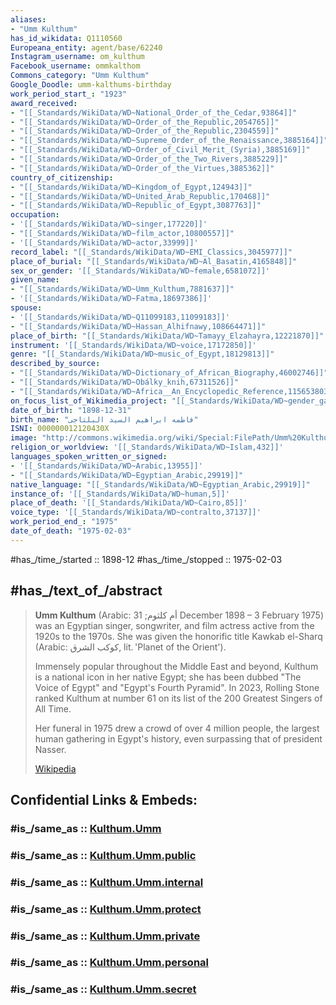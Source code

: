 ```yaml
---
aliases:
- "Umm Kulthum"
has_id_wikidata: Q1110560
Europeana_entity: agent/base/62240
Instagram_username: om_kulthum
Facebook_username: ommkalthom
Commons_category: "Umm Kulthum"
Google_Doodle: umm-kalthums-birthday
work_period_start_: "1923"
award_received:
- "[[_Standards/WikiData/WD~National_Order_of_the_Cedar,93864]]"
- "[[_Standards/WikiData/WD~Order_of_the_Republic,2054765]]"
- "[[_Standards/WikiData/WD~Order_of_the_Republic,2304559]]"
- "[[_Standards/WikiData/WD~Supreme_Order_of_the_Renaissance,3885164]]"
- "[[_Standards/WikiData/WD~Order_of_Civil_Merit_(Syria),3885169]]"
- "[[_Standards/WikiData/WD~Order_of_the_Two_Rivers,3885229]]"
- "[[_Standards/WikiData/WD~Order_of_the_Virtues,3885362]]"
country_of_citizenship:
- "[[_Standards/WikiData/WD~Kingdom_of_Egypt,124943]]"
- "[[_Standards/WikiData/WD~United_Arab_Republic,170468]]"
- "[[_Standards/WikiData/WD~Republic_of_Egypt,3087763]]"
occupation:
- '[[_Standards/WikiData/WD~singer,177220]]'
- "[[_Standards/WikiData/WD~film_actor,10800557]]"
- '[[_Standards/WikiData/WD~actor,33999]]'
record_label: "[[_Standards/WikiData/WD~EMI_Classics,3045977]]"
place_of_burial: "[[_Standards/WikiData/WD~Al_Basatin,4165848]]"
sex_or_gender: '[[_Standards/WikiData/WD~female,6581072]]'
given_name:
- "[[_Standards/WikiData/WD~Umm_Kulthum,7881637]]"
- '[[_Standards/WikiData/WD~Fatma,18697386]]'
spouse:
- '[[_Standards/WikiData/WD~Q11099183,11099183]]'
- "[[_Standards/WikiData/WD~Hassan_Alhifnawy,108664471]]"
place_of_birth: "[[_Standards/WikiData/WD~Tamayy_Elzahayra,12221870]]"
instrument: '[[_Standards/WikiData/WD~voice,17172850]]'
genre: "[[_Standards/WikiData/WD~music_of_Egypt,18129813]]"
described_by_source:
- "[[_Standards/WikiData/WD~Dictionary_of_African_Biography,46002746]]"
- "[[_Standards/WikiData/WD~Obálky_knih,67311526]]"
- "[[_Standards/WikiData/WD~Africa__An_Encyclopedic_Reference,115653803]]"
on_focus_list_of_Wikimedia_project: "[[_Standards/WikiData/WD~gender_gap_on_Dutch_Wikipedia,60687720]]"
date_of_birth: "1898-12-31"
birth_name: "فاطمه ابراهيم السيد البلتاجى"
ISNI: 000000012120430X
image: "http://commons.wikimedia.org/wiki/Special:FilePath/Umm%20Kulthum%20in%201950.jpg"
religion_or_worldview: '[[_Standards/WikiData/WD~Islam,432]]'
languages_spoken_written_or_signed:
- '[[_Standards/WikiData/WD~Arabic,13955]]'
- "[[_Standards/WikiData/WD~Egyptian_Arabic,29919]]"
native_language: "[[_Standards/WikiData/WD~Egyptian_Arabic,29919]]"
instance_of: '[[_Standards/WikiData/WD~human,5]]'
place_of_death: '[[_Standards/WikiData/WD~Cairo,85]]'
voice_type: '[[_Standards/WikiData/WD~contralto,37137]]'
work_period_end_: "1975"
date_of_death: "1975-02-03"
---
```


#has_/time_/started ::  1898-12
#has_/time_/stopped ::  1975-02-03  

## #has_/text_of_/abstract 

> **Umm Kulthum** (Arabic: أم كلثوم; 31 December 1898  – 3 February 1975) 
> was an Egyptian singer, songwriter, and film actress active from the 1920s to the 1970s. 
> She was given the honorific title Kawkab el-Sharq (Arabic: كوكب الشرق, lit. 'Planet of the Orient'). 
> 
> Immensely popular throughout the Middle East and beyond, 
> Kulthum is a national icon in her native Egypt; she has been dubbed "The Voice of Egypt" 
> and "Egypt's Fourth Pyramid". 
> In 2023, Rolling Stone ranked Kulthum at number 61 on its list of the 200 Greatest Singers of All Time.
>
> Her funeral in 1975 drew a crowd of over 4 million people, the largest human gathering in Egypt's history, 
> even surpassing that of president Nasser.
>
> [Wikipedia](https://en.wikipedia.org/wiki/Umm%20Kulthum)


## Confidential Links & Embeds: 

### #is_/same_as :: [Kulthum.Umm](Kulthum.Umm.md) 

### #is_/same_as :: [Kulthum.Umm.public](/_public/bio/People/Musician/Kulthum.Umm.public.md) 

### #is_/same_as :: [Kulthum.Umm.internal](/_internal/bio/People/Musician/Kulthum.Umm.internal.md) 

### #is_/same_as :: [Kulthum.Umm.protect](/_protect/bio/People/Musician/Kulthum.Umm.protect.md) 

### #is_/same_as :: [Kulthum.Umm.private](/_private/bio/People/Musician/Kulthum.Umm.private.md) 

### #is_/same_as :: [Kulthum.Umm.personal](/_personal/bio/People/Musician/Kulthum.Umm.personal.md) 

### #is_/same_as :: [Kulthum.Umm.secret](/_secret/bio/People/Musician/Kulthum.Umm.secret.md)

